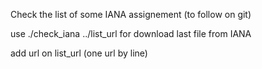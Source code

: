 Check the list of some IANA assignement (to follow on git)

use ./check_iana ../list_url for download last file from IANA
 
add url on list_url (one url by line)
